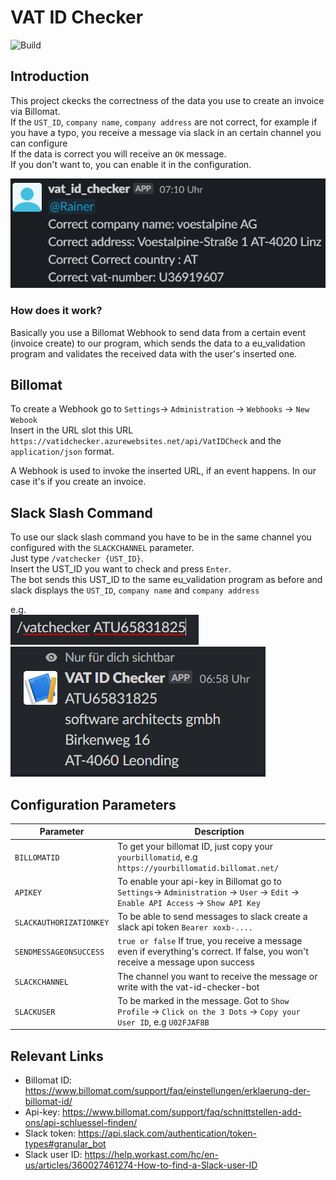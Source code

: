 # VAT ID Checker

![Build](https://github.com/software-architects/vat-id-check/workflows/Deploy%20VAT%20ID%20Checker%20to%20Azure%20Function%20App/badge.svg)

## Introduction

This project ckecks the correctness of the data you use to create an invoice via Billomat.<br>
If the `UST_ID`, `company name`, `company address` are not correct, for example if you have a typo, you receive a message via slack in an certain channel you can configure<br>
If the data is correct you will receive an `OK` message.<br>
If you don't want to, you can enable it in the configuration.<br>

![VatCheckReceive](https://github.com/software-architects/vat-id-check/blob/master/img/vatcheckreceive.png)

### How does it work?
Basically you use a Billomat Webhook to send data from a certain event (invoice create) to our program, which sends the data to a eu_validation program and validates the received data with the user's inserted one.<br>

## Billomat

To create a Webhook go to
`Settings`-> `Administration` -> `Webhooks` -> `New Webook`<br>
Insert in the URL slot this URL `https://vatidchecker.azurewebsites.net/api/VatIDCheck` and the `application/json` format.<br>

A Webhook is used to invoke the inserted URL, if an event happens. In our case it's if you create an invoice.

## Slack Slash Command

To use our slack slash command you have to be in the same channel you configured with the `SLACKCHANNEL` parameter.<br>
Just type `/vatchecker {UST_ID}`. <br>
Insert the UST_ID you want to check and press `Enter`.<br>
The bot sends this UST_ID to the same eu_validation program as before and slack displays the `UST_ID`, `company name` and `company address`<br>

e.g. <br>
![SlackBotSend](https://github.com/software-architects/vat-id-check/blob/master/img/slackbotsend.png)<br>
![SlackBotReceive](https://github.com/software-architects/vat-id-check/blob/master/img/slackbotreceive.png)

## Configuration Parameters


| Parameter                | Description |
| ------------             | ----------- |
| `BILLOMATID`             | To get your billomat ID, just copy your `yourbillomatid`, e.g `https://yourbillomatid.billomat.net/`        |
| `APIKEY`                 | To enable your api-key in Billomat go to `Settings`-> `Administration` -> `User` -> `Edit` -> `Enable API Access` -> `Show API Key`|
| `SLACKAUTHORIZATIONKEY`  | To be able to send messages to slack create a slack api token `Bearer xoxb-....`        |
| `SENDMESSAGEONSUCCESS`   | `true or false` If true, you receive a message even if everything's correct. If false, you won't receive a message upon success        |
| `SLACKCHANNEL`           | The channel you want to receive the message or write with the vat-id-checker-bot         |
| `SLACKUSER`              | To be marked in the message. Got to `Show Profile` -> `Click on the 3 Dots` -> `Copy your User ID`, e.g `U02FJAF8B`      |

## Relevant Links     
+ Billomat ID: https://www.billomat.com/support/faq/einstellungen/erklaerung-der-billomat-id/ 
+ Api-key: https://www.billomat.com/support/faq/schnittstellen-add-ons/api-schluessel-finden/ 
+ Slack token: https://api.slack.com/authentication/token-types#granular_bot
+ Slack user ID: https://help.workast.com/hc/en-us/articles/360027461274-How-to-find-a-Slack-user-ID

